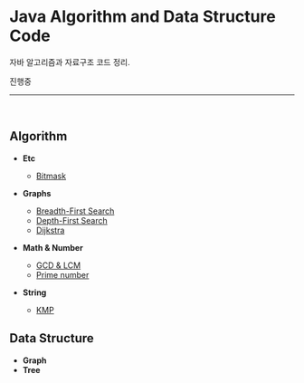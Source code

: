 Java Algorithm and Data Structure Code
=================================

자바 알고리즘과 자료구조 코드 정리.

진행중

<hr>
<br>

## Algorithm

- **Etc**
  - [Bitmask](src/algorithm/etc/bitmask)
  
- **Graphs**
  - [Breadth-First Search](src/algorithm/graphs/breadth-first-search)
  - [Depth-First Search](src/algorithm/graphs/depth-first-search)
  - [Dijkstra](src/algorithm/graphs/dijkstra)

- **Math & Number**
  - [GCD & LCM](src/algorithm/math&number/gcd&lcm)
  - [Prime number](src/algorithm/math&number/prime-number)
  
- **String**
  - [KMP](src/algorithm/string/kmp)


## Data Structure

- **Graph**
- **Tree**